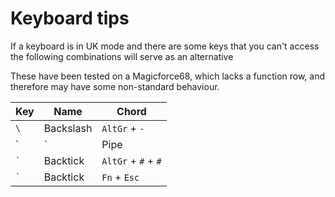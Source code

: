 # Keyboard tips

If a keyboard is in UK mode and there are some keys that you can't access the
following combinations will serve as an alternative

These have been tested on a Magicforce68, which lacks a function row, and
therefore may have some non-standard behaviour.

| Key | Name | Chord |
| --- | ---  | ---   |
| `\` | Backslash  | `AltGr` + `-` |
| `|` | Pipe | `AltGr` + `Shift` + `Esc` |
| `` ` `` | Backtick | `AltGr` + `#` + `#` |
| `` ` `` | Backtick | `Fn` + `Esc` |
